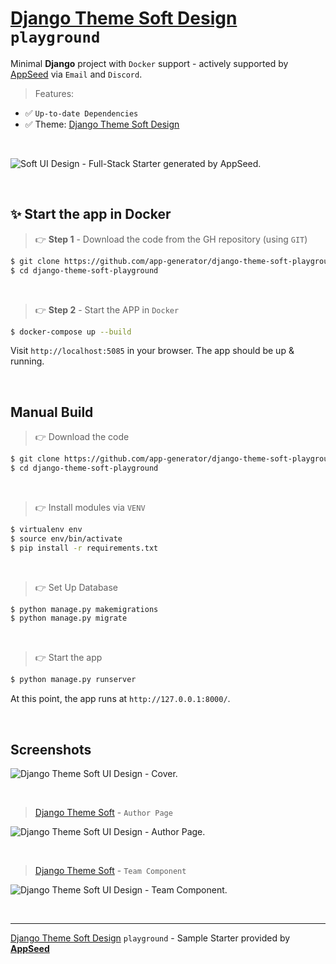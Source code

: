 # [Django Theme Soft Design](https://github.com/app-generator/django-theme-soft-design) `playground`

Minimal **Django** project with `Docker` support - actively supported by [AppSeed](https://appseed.us/) via `Email` and `Discord`.

> Features: 

- ✅ `Up-to-date Dependencies`
- ✅ Theme: [Django Theme Soft Design](https://github.com/app-generator/django-theme-soft-design)

<br />

![Soft UI Design - Full-Stack Starter generated by AppSeed.](https://user-images.githubusercontent.com/51070104/168812602-e35bad42-823f-4d3e-9d13-87a6c06c5a63.png)

<br>

## ✨ Start the app in Docker

> 👉 **Step 1** - Download the code from the GH repository (using `GIT`) 

```bash
$ git clone https://github.com/app-generator/django-theme-soft-playground.git
$ cd django-theme-soft-playground
```

<br />

> 👉 **Step 2** - Start the APP in `Docker`

```bash
$ docker-compose up --build 
```

Visit `http://localhost:5085` in your browser. The app should be up & running.

<br />

## Manual Build 

> 👉 Download the code  

```bash
$ git clone https://github.com/app-generator/django-theme-soft-playground.git
$ cd django-theme-soft-playground
```

<br />

> 👉 Install modules via `VENV`  

```bash
$ virtualenv env
$ source env/bin/activate
$ pip install -r requirements.txt
```

<br />

> 👉 Set Up Database

```bash
$ python manage.py makemigrations
$ python manage.py migrate
```

<br />

> 👉 Start the app

```bash
$ python manage.py runserver
```

At this point, the app runs at `http://127.0.0.1:8000/`. 

<br />

## Screenshots

![Django Theme Soft UI Design - Cover.](https://user-images.githubusercontent.com/51070104/203517522-f913cc7f-6aa9-4f71-9582-74e1923df05d.jpg)

<br />

> [Django Theme Soft](https://github.com/app-generator/django-theme-soft-design) - `Author Page`

![Django Theme Soft UI Design - Author Page.](https://user-images.githubusercontent.com/51070104/203517708-124222e5-3823-4b27-82ca-7268dcea2699.jpg)

<br />

> [Django Theme Soft](https://github.com/app-generator/django-theme-soft-design) - `Team Component`

![Django Theme Soft UI Design - Team Component.](https://user-images.githubusercontent.com/51070104/203517888-0d327a87-48fc-4240-b009-fca1646c2782.jpg)

<br />

---
[Django Theme Soft Design](https://github.com/app-generator/django-theme-soft-design) `playground` - Sample Starter provided by **[AppSeed](https://appseed.us/)**

